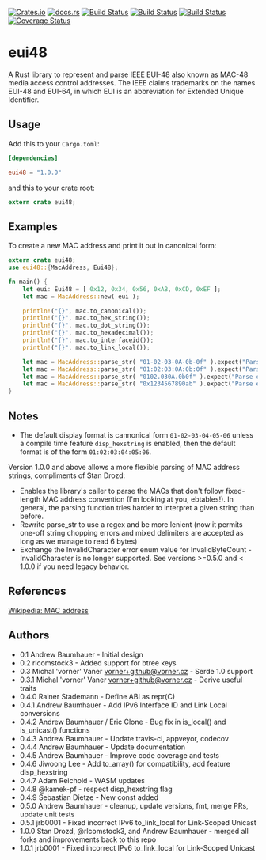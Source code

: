 [![Crates.io](https://img.shields.io/crates/v/eui48.svg)](https://crates.io/crates/eui48)
[![docs.rs](https://docs.rs/eui48/badge.svg)](https://docs.rs/eui48)
[![Build Status](https://ci.appveyor.com/api/projects/status/github/abaumhauer/eui48?branch=master&svg=true)](https://ci.appveyor.com/project/abaumhauer/eui48/branch/master)
[![Build Status](https://gitlab.com/abaumhauer/eui48/badges/master/build.svg)](https://gitlab.com/abaumhauer/eui48/commits/master)
[![Build Status](https://travis-ci.org/abaumhauer/eui48.svg?branch=master)](https://travis-ci.org/abaumhauer/eui48)
[![Coverage Status](https://codecov.io/gh/abaumhauer/eui48/branch/master/graph/badge.svg)](https://codecov.io/gh/abaumhauer/eui48)

eui48
====

A Rust library to represent and parse IEEE EUI-48 also known as MAC-48 media access control addresses. The IEEE claims trademarks on the names EUI-48 and EUI-64, in which EUI is an abbreviation for Extended Unique Identifier.

## Usage

Add this to your `Cargo.toml`:

```toml
[dependencies]

eui48 = "1.0.0"
```

and this to your crate root:

```rust
extern crate eui48;
```

## Examples

To create a new MAC address and print it out in canonical form:

```rust
extern crate eui48;
use eui48::{MacAddress, Eui48};

fn main() {
	let eui: Eui48 = [ 0x12, 0x34, 0x56, 0xAB, 0xCD, 0xEF ];
	let mac = MacAddress::new( eui );

	println!("{}", mac.to_canonical());
	println!("{}", mac.to_hex_string());
	println!("{}", mac.to_dot_string());
	println!("{}", mac.to_hexadecimal());
	println!("{}", mac.to_interfaceid());
	println!("{}", mac.to_link_local());

	let mac = MacAddress::parse_str( "01-02-03-0A-0b-0f" ).expect("Parse error {}");
	let mac = MacAddress::parse_str( "01:02:03:0A:0b:0f" ).expect("Parse error {}");
	let mac = MacAddress::parse_str( "0102.030A.0b0f" ).expect("Parse error {}");
	let mac = MacAddress::parse_str( "0x1234567890ab" ).expect("Parse error {}");
}
```

## Notes
* The default display format is cannonical form `01-02-03-04-05-06` unless a compile time feature `disp_hexstring` is enabled, then the default format is of the form `01:02:03:04:05:06`.

Version 1.0.0 and above allows a more flexible parsing of MAC address strings, compliments of Stan Drozd:
* Enables the library's caller to parse the MACs that don't follow fixed-length MAC address convention (I'm looking at you, ebtables!). In general, the parsing function tries harder to interpret a given string than before.
* Rewrite parse_str to use a regex and be more lenient (now it permits one-off string chopping errors and mixed delimiters are accepted as long as we manage to read 6 bytes)
* Exchange the InvalidCharacter error enum value for InvalidByteCount - InvalidCharacter is no longer supported. See versions >=0.5.0 and < 1.0.0 if you need legacy behavior.

## References
[Wikipedia: MAC address](https://en.wikipedia.org/wiki/MAC_address)

## Authors
- 0.1 Andrew Baumhauer - Initial design
- 0.2 rlcomstock3 - Added support for btree keys
- 0.3 Michal 'vorner' Vaner <vorner+github@vorner.cz> - Serde 1.0 support
- 0.3.1 Michal 'vorner' Vaner <vorner+github@vorner.cz> - Derive useful traits
- 0.4.0 Rainer Stademann - Define ABI as repr(C)
- 0.4.1 Andrew Baumhauer - Add IPv6 Interface ID and Link Local conversions
- 0.4.2 Andrew Baumhauer / Eric Clone - Bug fix in is_local() and is_unicast() functions
- 0.4.3 Andrew Baumhauer - Update travis-ci, appveyor, codecov
- 0.4.4 Andrew Baumhauer - Update documentation
- 0.4.5 Andrew Baumhauer - Improve code coverage and tests
- 0.4.6 Jiwoong Lee - Add to_array() for compatibility, add feature disp_hexstring
- 0.4.7 Adam Reichold - WASM updates
- 0.4.8 @kamek-pf - respect disp_hexstring flag
- 0.4.9 Sebastian Dietze - New const added
- 0.5.0 Andrew Baumhauer - cleanup, update versions, fmt, merge PRs, update unit tests
- 0.5.1 jrb0001 - Fixed incorrect IPv6 to_link_local for Link-Scoped Unicast
- 1.0.0 Stan Drozd, @rlcomstock3, and Andrew Baumhauer - merged all forks and improvements back to this repo
- 1.0.1 jrb0001 - Fixed incorrect IPv6 to_link_local for Link-Scoped Unicast
